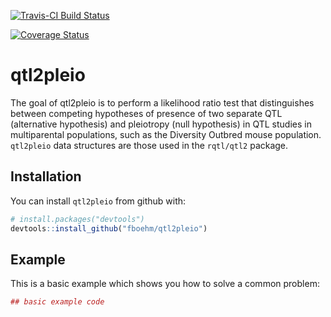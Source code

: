 
[![Travis-CI Build
Status](https://travis-ci.org/fboehm/qtl2pleio.svg?branch=master)](https://travis-ci.org/fboehm/qtl2pleio)

[![Coverage
Status](https://img.shields.io/codecov/c/github/fboehm/qtl2pleio/master.svg)](https://codecov.io/github/fboehm/qtl2pleio?branch=master)

<!-- README.md is generated from README.Rmd. Please edit that file -->

# qtl2pleio

The goal of qtl2pleio is to perform a likelihood ratio test that
distinguishes between competing hypotheses of presence of two separate
QTL (alternative hypothesis) and pleiotropy (null hypothesis) in QTL
studies in multiparental populations, such as the Diversity Outbred
mouse population. `qtl2pleio` data structures are those used in the
`rqtl/qtl2` package.

## Installation

You can install `qtl2pleio` from github with:

``` r
# install.packages("devtools")
devtools::install_github("fboehm/qtl2pleio")
```

## Example

This is a basic example which shows you how to solve a common problem:

``` r
## basic example code
```

